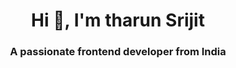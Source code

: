 <h1 align="center">Hi 👋, I'm tharun Srijit</h1>
<h3 align="center">A passionate frontend developer from India</h3>
